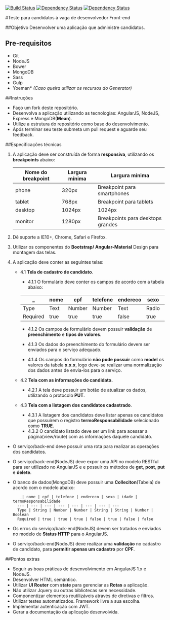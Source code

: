 
[![Build Status][travis-image]][travis-url] [![Dependency Status][depstat-image]][depstat-url] [![Dependency Status][depstat-dev-image]][depstat-dev-url] 

#Teste para candidatos à vaga de desenvolvedor Front-end

##Objetivo
Desenvolver uma aplicação que administre candidatos.

## Pre-requisitos
* Git
* NodeJS
* Bower
* MongoDB
* Sass
* Gulp
* Yoeman* *(Caso queira utilizar os recursos do Generator)*
 
##Instruções
* Faço um fork deste repositório.
* Desenvolva a aplicação utilizando as tecnologias: AngularJS, NodeJS, Express e MongoDB(**Mean**).
* Utilize a estrutura do repositório como base do desenvolvimento.
* Após terminar seu teste submeta um pull request e aguarde seu feedback.
 
 
##Especificações técnicas
1. A aplicação deve ser construída de forma **responsiva**, utilizando os **breakpoints** abaixo:

	Nome do breakpoint | Largura mínima | Largura mínima
	--- | --- | ---
	phone	| 320px	| Breakpoint para smartphones
	tablet | 768px	 | Breakpoint para tablets
	desktop	 | 1024px	|1024px
	monitor	| 1280px	 | Breakpoints para desktops grandes

2. Dê suporte a IE10+, Chrome, Safari e Firefox.
3. Utilizar os componentes do **Bootstrap/ Angular-Material** Design para montagem das telas.
4. A aplicação deve conter as seguintes telas:
	*	4.1 **Tela de cadastro de candidato**. 
		* 4.1.1 O formulário deve conter os campos de acordo com a tabela abaixo:
		
		 _| nome | cpf | telefone | endereco | sexo | idade | termoResponsabilidade
		--- | --- | --- | --- | --- | --- | --- | ---
		Type | Text | Number | Number | Text | Radio | Number | Checkbox
		Required | true | true | true | false | true | false | false

		* 4.1.2 Os campos de formulário devem possuir **validação** de **preenchimento** e **tipos de valores**.

		* 4.1.3 Os dados do preenchimento do formulário devem ser enviados para o serviço adequado.

		* 4.1.4 Os campos do formulário **não pode possuir** como **model** os valores da tabela **x.x.x**, logo deve-se realizar uma normalização dos dados antes de envia-los para o serviço.
	* 4.2 **Tela com as informações do candidato.**
		* 4.2.1 A tela deve possuir um botão de atualizar os dados, utilizando o protocolo **PUT**.
	* 4.3 **Tela com a listagem dos candidatos cadastrado**.
		* 4.3.1 A listagem dos candidatos deve listar apenas os candidatos que possuírem o registro **termoResponsabilidade** selecionado como **TRUE**.
		* 4.3.2 O candidato listado deve ser um link para acessar a página(view/route) com as informações daquele candidato.
* O serviço/back-end deve possuir uma rota para realizar as operações dos candidatos. 
* O serviço/back-end(NodeJS) deve expor uma API no modelo RESTful para ser utilizado no AngularJS e e possuir os métodos de **get**, **post**, **put** e **delete**.
* O banco de dados(MongoDB) deve possuir uma **Colleciton**(Tabela) de acordo com o modelo abaixo:
		
		 _| nome | cpf | telefone | endereco | sexo | idade | termoResponsabilidade
		--- | --- | --- | --- | --- | --- | --- | ---
		Type | String | Number | Number | String | String | Number | Boolean
		Required | true | true | true | false | true | false | false
		
* Os erros do serviço/back-end(NodeJS) devem ser tratados e enviados no modelo de **Status HTTP** para o AngularJS.
* O serviço/back-end(NodeJS) deve realizar uma **validação** no cadastro de candidato, para **permitir apenas um cadastro** por **CPF**.

##Pontos extras
- Seguir as boas práticas de desenvolvimento em AngularJS 1.x e NodeJS.
- Desenvolver HTML semântico.
- Utilizar **UI Router** com **state** para gerenciar as **Rotas** a aplicação.
- Não utilizar Jquery ou outras bibliotecas sem necessidade.
- Componentizar elementos reutilizáveis através de diretivas e filtros.
- Utilizar testes automatizados. Framework livre a sua escolha.
- Implementar autenticação com JWT.
- Gerar a documentação da aplicação desenvolvida.


[travis-url]: https://travis-ci.org/acnrecife/Front-End-Test-Interview
[travis-image]: https://travis-ci.org/acnrecife/Front-End-Test-Interview.svg?branch=master

[depstat-url]: https://david-dm.org/acnrecife/Front-End-Test-Interview
[depstat-image]: https://david-dm.org/acnrecife/Front-End-Test-Interview.svg
[depstat-dev-url]: https://david-dm.org/acnrecife/Front-End-Test-Interview#info=devDependencies
[depstat-dev-image]: https://david-dm.org/acnrecife/Front-End-Test-Interview/dev-status.png

